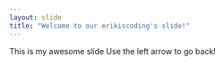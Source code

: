 ```yaml
---
layout: slide
title: "Welcome to our erikiscoding's slide!"
---
```

This is my awesome slide
Use the left arrow to go back!
